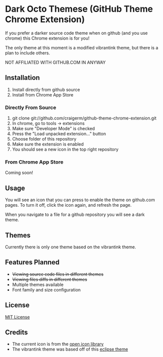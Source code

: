 Dark Octo Themese (GitHub Theme Chrome Extension)
====

If you prefer a darker source code theme when on github (and you use chrome)
this Chrome extension is for you!

The only theme at this moment is a modified vibrantink theme, but there is a
plan to include others.

NOT AFFILIATED WITH GITHUB.COM IN ANYWAY

Installation
------------
1. Install directly from github source
2. Install from Chrome App Store 

### Directly From Source
1. git clone git://github.com/craigerm/github-theme-chrome-extension.git
2. In chrome, go to tools -> extensions
3. Make sure "Developer Mode" is checked
4. Press the "Load unpacked extension..." button
5. Choose folder of this repository
6. Make sure the extension is enabled
7. You should see a new icon in the top right repository

### From Chrome App Store
Coming soon!

Usage
-----
You will see an icon that you can press to enable the theme on github.com
pages. To turn it off, click the icon again, and refresh the page.

When you navigate to a file for a github repository you will see a dark theme.

Themes
------
Currently there is only one theme based on the vibrantink theme. 

Features Planned
---------------
* <del>Viewing source code files in different themes</del>
* <del>Viewing files diffs in different themes</del>
* Multiple themes available
* Font family and size configuration

License
-------
[MIT
License](https://github.com/craigerm/github-theme-chrome-extension/blob/master/LICENSE.md)

Credits
-----
* The current icon is from the [open icon library](http://openiconlibrary.sourceforge.net/)
* The vibrantink theme was based off of this [eclipse theme](http://www.eclipsecolorthemes.org/?view=theme&id=3)


